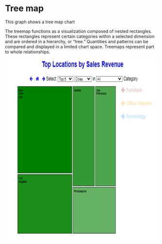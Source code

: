 # Tree map

This graph shows a tree map chart

The treemap functions as a visualization composed of nested rectangles. These rectangles represent certain categories within a selected dimension and are ordered in a hierarchy, or “tree.” Quantities and patterns can be compared and displayed in a limited chart space. Treemaps represent part to whole relationships.

<img src="assets/img/charts Image/Arinze.PNG" alt="App" width="1000" height="600">
